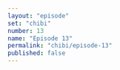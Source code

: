 ```yaml
---
layout: "episode"
set: "chibi"
number: 13
name: "Episode 13"
permalink: "chibi/episode-13"
published: false
---
```

